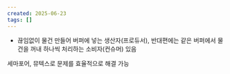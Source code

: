 ```yaml
---
created: 2025-06-23
tags: []
---
```

- 끊임없이 물건 만들어 버퍼에 넣는 생산자(프로듀서), 반대편에는 같은 버퍼에서 물건을 꺼내 하나씩 처리하는 소비자(컨슈머) 있음


세마포어, 뮤텍스로 문제를 효율적으로 해결 가능